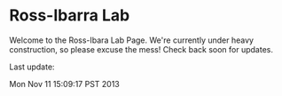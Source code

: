 # Ross-Ibarra Lab

Welcome to the Ross-Ibara Lab Page. We're currently under heavy construction, so please excuse the mess! Check back soon for updates. 

Last update:


Mon Nov 11 15:09:17 PST 2013
